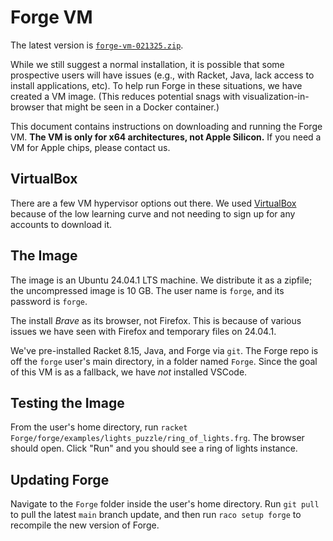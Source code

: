 # Forge VM

The latest version is [`forge-vm-021325.zip`](http://cs.brown.edu/~tbn/files/forge-vm-021325.zip).

While we still suggest a normal installation, it is possible that some prospective users will have issues (e.g., with Racket, Java, lack access to install applications, etc). To help run Forge in these situations, we have created a VM image. (This reduces potential snags with visualization-in-browser that might be seen in a Docker container.)

This document contains instructions on downloading and running the Forge VM. **The VM is only for x64 architectures, not Apple Silicon.** If you need a VM for Apple chips, please contact us.

## VirtualBox 

There are a few VM hypervisor options out there. We used [VirtualBox](https://www.virtualbox.org) because of the low learning curve and not needing to sign up for any accounts to download it.

## The Image 

The image is an Ubuntu 24.04.1 LTS machine. We distribute it as a zipfile; the uncompressed image is 10 GB. The user name is `forge`, and its password is `forge`. 

The install _Brave_ as its browser, not Firefox. This is because of various issues we have seen with Firefox and temporary files on 24.04.1. 

We've pre-installed Racket 8.15, Java, and Forge via `git`. The Forge repo is off the `forge` user's main directory, in a folder named `Forge`. Since the goal of this VM is as a fallback, we have _not_ installed VSCode. 

## Testing the Image 

From the user's home directory, run `racket Forge/forge/examples/lights_puzzle/ring_of_lights.frg`. The browser should open. Click "Run" and you should see a ring of lights instance. 

## Updating Forge 

Navigate to the `Forge` folder inside the user's home directory. Run `git pull` to pull the latest `main` branch update, and then run `raco setup forge` to recompile the new version of Forge. 






